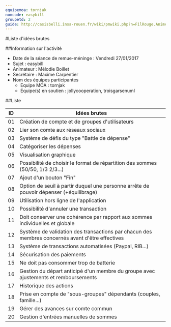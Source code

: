 ```yaml
---
equipemoa: tornjak
nomcode: easybill
groupetd: 2
guide: http://casisbelli.insa-rouen.fr/wiki/pmwiki.php?n=FilRouge.AnimerRemueMeninge
---
```


#Liste d'idées brutes

##Information sur l'activité
- Date de la séance de remue-méninge : Vendredi 27/01/2017
- Sujet : easybill
- Animateur : Mélodie Boillet
- Secrétaire : Maxime Carpentier
- Nom des équipes participantes 
  - Equipe MOA : tornjak
  - Equipe(s) en soutien : jollycooperation, troisgarsenuml

##Liste

| ID 	| Idées brutes 	|
|----	|--------------	|
| 01 	| Création de compte et de groupes d'utilisateurs       	|
| 02 	| Lier son comte aux réseaux sociaux     	|
| 03 	| Système de défis du type "Battle de dépense"        	|
| 04 	| Catégoriser les dépenses          	|
| 05  | Visualisation graphique             	|
| 06  | Possibilité de choisir le format de répartition des sommes  (50/50, 1/3 2/3...)            	|
| 07  | Ajout d'un bouton "Fin"             	|
| 08  | Option de seuil à partir duquel une personne arrête de pouvoir dépenser (+équilibrage)             	|
| 09  | Utilisation hors ligne de l'application             	|
| 10  | Possibilité d'annuler une transaction             	|
| 11  | Doit conserver une cohérence par rapport aux sommes individuelles et globale             	|
| 12  | Système de validation des transactions par chacun des membres concernés avant d'être effectives             	|
| 13  | Système de transactions automatisées (Paypal, RIB...)             	|
| 14  | Sécurisation des paiements             	|
| 15  | Ne doit pas consommer trop de batterie             	|
| 16  | Gestion du départ anticipé d'un membre du groupe avec ajustements et remboursements              	|
| 17  | Historique des actions             	|
| 18  | Prise en compte de "sous-groupes" dépendants (couples, famille...)            	|
| 19  | Gérer des avances sur comte commun             	|
| 20  | Gestion d'entrées manuelles de sommes             	|
